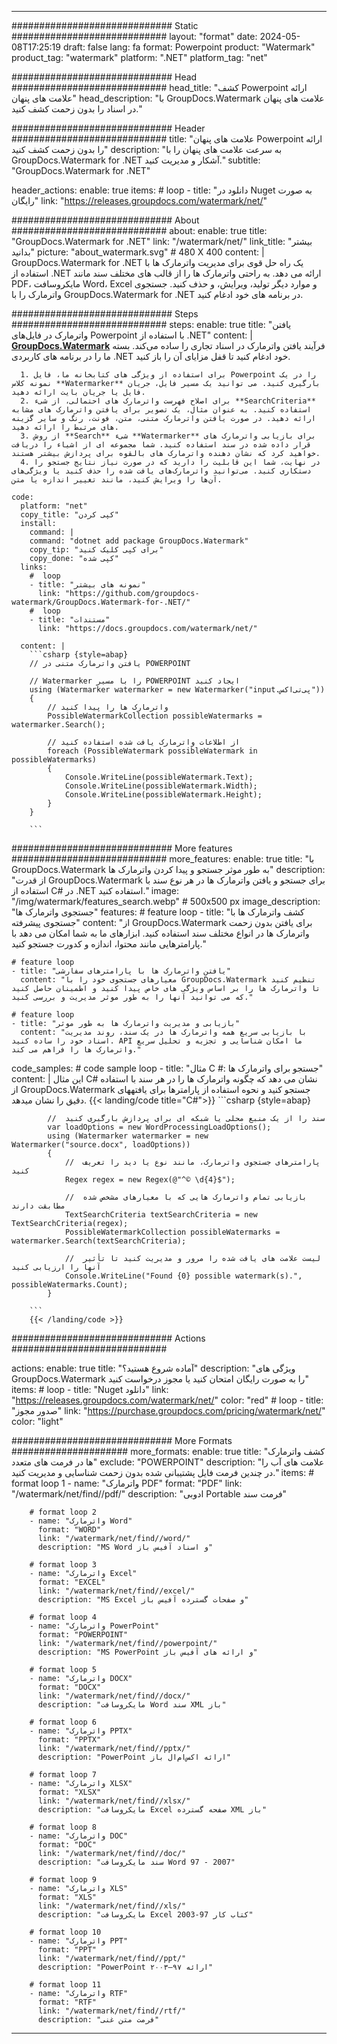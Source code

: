 
---
############################# Static ############################
layout: "format"
date:  2024-05-08T17:25:19
draft: false
lang: fa
format: Powerpoint
product: "Watermark"
product_tag: "watermark"
platform: ".NET"
platform_tag: "net"

############################# Head ############################
head_title: "کشف Powerpoint ارائه علامت های پنهان"
head_description: "با GroupDocs.Watermark علامت های پنهان در اسناد را بدون زحمت کشف کنید."

############################# Header ############################
title: "علامت های پنهان Powerpoint ارائه را بدون زحمت کشف کنید" 
description: "به سرعت علامت های پنهان را با GroupDocs.Watermark for .NET آشکار و مدیریت کنید."
subtitle: "GroupDocs.Watermark for .NET" 

header_actions:
  enable: true
  items:
    #  loop
    - title: "دانلود در Nuget به صورت رایگان"
      link: "https://releases.groupdocs.com/watermark/net/"
      
############################# About ############################
about:
    enable: true
    title: "GroupDocs.Watermark for .NET"
    link: "/watermark/net/"
    link_title: "بیشتر بدانید"
    picture: "about_watermark.svg" # 480 X 400
    content: |
       GroupDocs.Watermark for .NET یک راه حل قوی برای مدیریت واترمارک ها با استفاده از .NET ارائه می دهد. به راحتی واترمارک ها را از قالب های مختلف سند مانند PDF، مایکروسافت Word، Excel و موارد دیگر تولید، ویرایش، و حذف کنید. جستجوی واترمارک را با GroupDocs.Watermark for .NET در برنامه های خود ادغام کنید.

############################# Steps ############################
steps:
    enable: true
    title: "یافتن واترمارک در فایل‌های Powerpoint با استفاده از .NET"
    content: |
      **[GroupDocs.Watermark](https://products.groupdocs.com/watermark/net/)** فرآیند یافتن واترمارک در اسناد تجاری را ساده می‌کند. بسته ما را در برنامه های کاربردی .NET خود ادغام کنید تا قفل مزایای آن را باز کنید.
      
      1. برای استفاده از ویژگی های کتابخانه ما، فایل Powerpoint را در یک نمونه کلاس **Watermarker** بارگیری کنید. می توانید یک مسیر فایل، جریان فایل یا جریان بایت ارائه دهید.
      2. برای اصلاح فهرست واترمارک های احتمالی، از شیء **SearchCriteria** استفاده کنید. به عنوان مثال، یک تصویر برای یافتن واترمارک های مشابه ارائه دهید. در صورت یافتن واترمارک متنی، متن، فونت، رنگ و سایر گزینه های مرتبط را ارائه دهید.
      3. از روش **Search** شیء **Watermarker** برای بازیابی واترمارک های قرار داده شده در سند استفاده کنید. شما مجموعه ای از اشیاء را دریافت خواهید کرد که نشان دهنده واترمارک های بالقوه برای پردازش بیشتر هستند.
      4. در نهایت، شما این قابلیت را دارید که در صورت نیاز نتایج جستجو را دستکاری کنید. می‌توانید واترمارک‌های یافت شده را حذف کنید یا ویژگی‌های آن‌ها را ویرایش کنید، مانند تغییر اندازه یا متن.
   
    code:
      platform: "net"
      copy_title: "کپی کردن"
      install:
        command: |
        command: "dotnet add package GroupDocs.Watermark"
        copy_tip: "برای کپی کلیک کنید"
        copy_done: "کپی شده"
      links:
        #  loop
        - title: "نمونه های بیشتر"
          link: "https://github.com/groupdocs-watermark/GroupDocs.Watermark-for-.NET/"
        #  loop
        - title: "مستندات"
          link: "https://docs.groupdocs.com/watermark/net/"
          
      content: |
        ```csharp {style=abap}
        // یافتن واترمارک متنی در POWERPOINT

        // Watermarker را با مسیر POWERPOINT ایجاد کنید
        using (Watermarker watermarker = new Watermarker("input.پی‌تی‌اکس"))
        {
            // واترمارک ها را پیدا کنید
            PossibleWatermarkCollection possibleWatermarks = watermarker.Search();

            // از اطلاعات واترمارک یافت شده استفاده کنید
            foreach (PossibleWatermark possibleWatermark in possibleWatermarks)
            {
                Console.WriteLine(possibleWatermark.Text);
                Console.WriteLine(possibleWatermark.Width);
                Console.WriteLine(possibleWatermark.Height);
            }
        }
        
        ```            

############################# More features ############################
more_features:
  enable: true
  title: "با GroupDocs.Watermark به طور موثر جستجو و پیدا کردن واترمارک ها"
  description: "از قدرت GroupDocs.Watermark برای جستجو و یافتن واترمارک ها در هر نوع سند با استفاده از C# در .NET استفاده کنید."
  image: "/img/watermark/features_search.webp" # 500x500 px
  image_description: "جستجوی واترمارک ها"
  features:
    # feature loop
    - title: "کشف واترمارک ها با جستجوی پیشرفته"
      content: "از GroupDocs.Watermark برای یافتن بدون زحمت واترمارک ها در انواع مختلف سند استفاده کنید. ابزارهای ما به شما امکان می دهد با پارامترهایی مانند محتوا، اندازه و کدورت جستجو کنید."

    # feature loop
    - title: "یافتن واترمارک ها با پارامترهای سفارشی"
      content: "معیارهای جستجوی خود را با GroupDocs.Watermark تنظیم کنید تا واترمارک ها را بر اساس ویژگی های خاص پیدا کنید و اطمینان حاصل کنید که می توانید آنها را به طور موثر مدیریت و بررسی کنید."

    # feature loop
    - title: "بازیابی و مدیریت واترمارک ها به طور موثر"
      content: "با بازیابی سریع همه واترمارک ها در یک سند، روند مدیریت اسناد خود را ساده کنید. API ما امکان شناسایی و تجزیه و تحلیل سریع واترمارک ها را فراهم می کند."
      
  code_samples:
    # code sample loop
    - title: "مثال C #: جستجو برای واترمارک ها"
      content: |
        این مثال C# نشان می دهد که چگونه واترمارک ها را در هر سند با استفاده از GroupDocs.Watermark جستجو کنید و نحوه استفاده از پارامترها برای یافتههای دقیق را نشان میدهد.
        {{< landing/code title="C#">}}
        ```csharp {style=abap}
        
            //  سند را از یک منبع محلی یا شبکه ای برای پردازش بارگیری کنید
            var loadOptions = new WordProcessingLoadOptions();
            using (Watermarker watermarker = new Watermarker("source.docx", loadOptions))
            {
                //  پارامترهای جستجوی واترمارک، مانند نوع یا دید را تعریف کنید
                Regex regex = new Regex(@"^© \d{4}$");

                //  بازیابی تمام واترمارک هایی که با معیارهای مشخص شده مطابقت دارند
                TextSearchCriteria textSearchCriteria = new TextSearchCriteria(regex);
                PossibleWatermarkCollection possibleWatermarks = watermarker.Search(textSearchCriteria);

                //  لیست علامت های یافت شده را مرور و مدیریت کنید تا تأثیر آنها را ارزیابی کنید
                Console.WriteLine("Found {0} possible watermark(s).", possibleWatermarks.Count);
            }

        ```
        {{< /landing/code >}}


############################# Actions ############################

actions:
  enable: true
  title: "آماده شروع هستید؟"
  description: "ویژگی های GroupDocs.Watermark را به صورت رایگان امتحان کنید یا مجوز درخواست کنید"
  items:
    #  loop
    - title: "Nuget دانلود"
      link: "https://releases.groupdocs.com/watermark/net/"
      color: "red"
        #  loop
    - title: "صدور مجوز"
      link: "https://purchase.groupdocs.com/pricing/watermark/net/"
      color: "light"


############################# More Formats #####################
more_formats:
    enable: true
    title: "کشف واترمارک ها در فرمت های متعدد"
    exclude: "POWERPOINT"
    description: "علامت های آب را در چندین فرمت فایل پشتیبانی شده بدون زحمت شناسایی و مدیریت کنید."
    items: 
        # format loop 1
        - name: "واترمارک PDF"
          format: "PDF"
          link: "/watermark/net/find//pdf/"
          description: "ادوبی Portable فرمت سند"

        # format loop 2
        - name: "واترمارک Word"
          format: "WORD"
          link: "/watermark/net/find//word/"
          description: "MS Word و اسناد آفیس باز"
          
        # format loop 3
        - name: "واترمارک Excel"
          format: "EXCEL"
          link: "/watermark/net/find//excel/"
          description: "MS Excel و صفحات گسترده آفیس باز"

        # format loop 4
        - name: "واترمارک PowerPoint"
          format: "POWERPOINT"
          link: "/watermark/net/find//powerpoint/"
          description: "MS PowerPoint و ارائه های آفیس باز"

        # format loop 5
        - name: "واترمارک DOCX"
          format: "DOCX"
          link: "/watermark/net/find//docx/"
          description: "مایکروسافت Word سند XML باز"
          
        # format loop 6
        - name: "واترمارک PPTX"
          format: "PPTX"
          link: "/watermark/net/find//pptx/"
          description: "PowerPoint ارائه اکس‌ام‌ال باز"
          
        # format loop 7
        - name: "واترمارک XLSX"
          format: "XLSX"
          link: "/watermark/net/find//xlsx/"
          description: "مایکروسافت Excel صفحه گسترده XML باز"

        # format loop 8
        - name: "واترمارک DOC"
          format: "DOC"
          link: "/watermark/net/find//doc/"
          description: "سند مایکروسافت Word 97 - 2007"

        # format loop 9
        - name: "واترمارک XLS"
          format: "XLS"
          link: "/watermark/net/find//xls/"
          description: "مایکروسافت Excel کتاب کار 97-2003"

        # format loop 10
        - name: "واترمارک PPT"
          format: "PPT"
          link: "/watermark/net/find//ppt/"
          description: "PowerPoint ارائه ۹۷—۲۰۰۳"

        # format loop 11
        - name: "واترمارک RTF"
          format: "RTF"
          link: "/watermark/net/find//rtf/"
          description: "فرمت متن غنی"

---